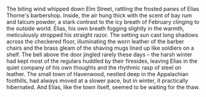 The biting wind whipped down Elm Street, rattling the frosted panes of Elias Thorne's barbershop.  Inside, the air hung thick with the scent of bay rum and talcum powder, a stark contrast to the icy breath of February clinging to the outside world. Elias, his own breath fogging slightly in the warmth, meticulously stropped his straight razor. The setting sun cast long shadows across the checkered floor, illuminating the worn leather of the barber chairs and the brass gleam of the shaving mugs lined up like soldiers on a shelf.  The bell above the door jingled rarely these days – the harsh winter had kept most of the regulars huddled by their firesides, leaving Elias in the quiet company of his own thoughts and the rhythmic rasp of steel on leather.  The small town of Havenwood, nestled deep in the Appalachian foothills, had always moved at a slower pace, but in winter, it practically hibernated. And Elias, like the town itself, seemed to be waiting for the thaw.
